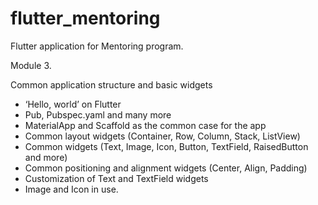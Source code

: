 # flutter_mentoring

Flutter application for Mentoring program.

Module 3.

Common application structure and basic widgets

- ‘Hello, world’ on Flutter
- Pub, Pubspec.yaml and many more
- MaterialApp and Scaffold as the common case for the app
- Common layout widgets (Container, Row, Column, Stack, ListView)
- Common widgets (Text, Image, Icon, Button, TextField, RaisedButton and more)
- Common positioning and alignment widgets (Center, Align, Padding)
- Customization of Text and TextField widgets
- Image and Icon in use.
